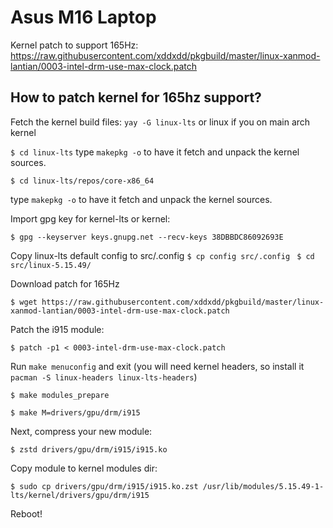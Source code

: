 # Asus M16 Laptop

Kernel patch to support 165Hz:
https://raw.githubusercontent.com/xddxdd/pkgbuild/master/linux-xanmod-lantian/0003-intel-drm-use-max-clock.patch

## How to patch kernel for 165hz support?

Fetch the kernel build files:
`yay -G linux-lts` or linux if you on main arch kernel

`$ cd linux-lts`
type `makepkg -o` to have it fetch and unpack the kernel sources.

`$ cd linux-lts/repos/core-x86_64`


type `makepkg -o` to have it fetch and unpack the kernel sources. 

Import gpg key for kernel-lts or kernel:

`$ gpg --keyserver keys.gnupg.net --recv-keys 38DBBDC86092693E`


Copy linux-lts default config to src/.config
`$ cp config src/.config `
`$ cd src/linux-5.15.49/ `
 
Download patch for 165Hz

`$ wget https://raw.githubusercontent.com/xddxdd/pkgbuild/master/linux-xanmod-lantian/0003-intel-drm-use-max-clock.patch`

Patch the i915 module:

`$ patch -p1 < 0003-intel-drm-use-max-clock.patch`

Run `make menuconfig` and exit  (you will need kernel headers, so install it `pacman -S linux-headers linux-lts-headers`)

`$ make modules_prepare `

`$ make M=drivers/gpu/drm/i915`

Next, compress your new module:

`$ zstd drivers/gpu/drm/i915/i915.ko`

Copy module to kernel modules dir:

`$ sudo cp drivers/gpu/drm/i915/i915.ko.zst /usr/lib/modules/5.15.49-1-lts/kernel/drivers/gpu/drm/i915`

Reboot!
